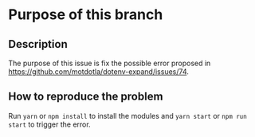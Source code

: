 # Purpose of this branch

## Description

The purpose of this issue is fix the possible error proposed in https://github.com/motdotla/dotenv-expand/issues/74.

## How to reproduce the problem

Run `yarn` or `npm install` to install the modules and `yarn start` or `npm run start` to trigger the error.
